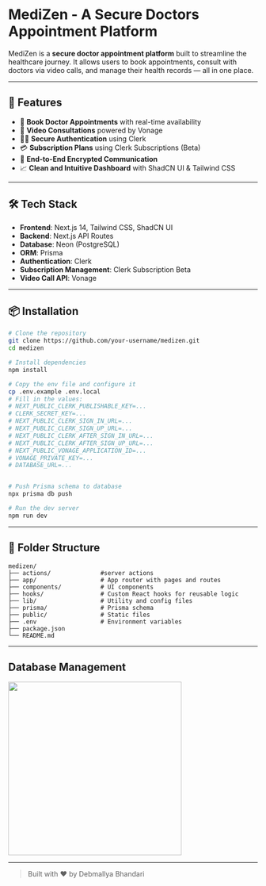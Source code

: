 # MediZen - A Secure Doctors Appointment Platform

MediZen is a **secure doctor appointment platform** built to streamline the healthcare journey. It allows users to book appointments, consult with doctors via video calls, and manage their health records — all in one place.

---


## 🚀 Features

* 📅 **Book Doctor Appointments** with real-time availability
* 🎥 **Video Consultations** powered by Vonage
* 🧑‍⚕️ **Secure Authentication** using Clerk
* 💳 **Subscription Plans** using Clerk Subscriptions (Beta)
* 🔐 **End-to-End Encrypted Communication**
* 📈 **Clean and Intuitive Dashboard** with ShadCN UI & Tailwind CSS

---

## 🛠️ Tech Stack

* **Frontend**: Next.js 14, Tailwind CSS, ShadCN UI
* **Backend**: Next.js API Routes
* **Database**: Neon (PostgreSQL)
* **ORM**: Prisma
* **Authentication**: Clerk
* **Subscription Management**: Clerk Subscription Beta
* **Video Call API**: Vonage

---

## 📦 Installation

```bash
# Clone the repository
git clone https://github.com/your-username/medizen.git
cd medizen

# Install dependencies
npm install

# Copy the env file and configure it
cp .env.example .env.local
# Fill in the values:
# NEXT_PUBLIC_CLERK_PUBLISHABLE_KEY=...
# CLERK_SECRET_KEY=...
# NEXT_PUBLIC_CLERK_SIGN_IN_URL=...
# NEXT_PUBLIC_CLERK_SIGN_UP_URL=...
# NEXT_PUBLIC_CLERK_AFTER_SIGN_IN_URL=...
# NEXT_PUBLIC_CLERK_AFTER_SIGN_UP_URL=...
# NEXT_PUBLIC_VONAGE_APPLICATION_ID=...
# VONAGE_PRIVATE_KEY=...
# DATABASE_URL=...


# Push Prisma schema to database
npx prisma db push

# Run the dev server
npm run dev
```

---

## 📁 Folder Structure

```
medizen/
├── actions/              #server actions
├── app/                  # App router with pages and routes
├── components/           # UI components
├── hooks/                # Custom React hooks for reusable logic
├── lib/                  # Utility and config files
├── prisma/               # Prisma schema
├── public/               # Static files
├── .env                  # Environment variables
├── package.json
└── README.md
```

---

##  Database Management

<img src="https://github.com/user-attachments/assets/48665457-09a8-4bc5-832c-b66cf3f78045" width="350" />

---


> Built with ❤️ by Debmallya Bhandari











